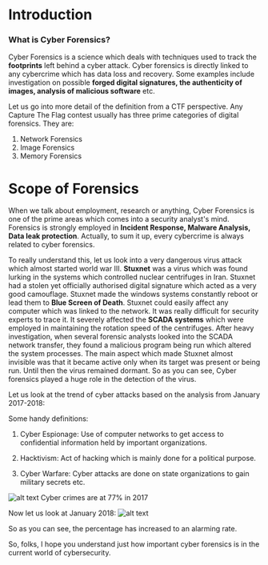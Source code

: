 # **Introduction**

### What is Cyber Forensics?

Cyber Forensics is a science which deals with techniques used to track the **footprints** left behind a cyber attack.
Cyber forensics is directly linked to any cybercrime which has data loss and recovery. Some examples include investigation on possible **forged digital signatures, the authenticity of images, analysis of malicious software** etc.

Let us go into more detail of the definition from a CTF perspective. Any Capture The Flag contest usually has three prime categories of digital forensics.
They are:

  1. Network Forensics
  2. Image Forensics
  3. Memory Forensics

# **Scope of Forensics** 

When we talk about employment, research or anything, Cyber Forensics is one of the prime areas which comes into a security analyst's mind.
Forensics is strongly employed in **Incident Response, Malware Analysis, Data leak protection**. Actually, to sum it up, every cybercrime is always related to cyber forensics.

To really understand this, let us look into a very dangerous virus attack which almost started world war III.
**Stuxnet** was a virus which was found lurking in the systems which controlled nuclear centrifuges in Iran.
Stuxnet had a stolen yet officially authorised digital signature which acted as a very good camouflage. Stuxnet made the windows systems constantly reboot or lead them to **Blue Screen of Death**. Stuxnet could easily affect any computer which was linked to the network. It was really difficult for security experts to trace it. It severely affected the **SCADA systems** which were employed in maintaining the rotation speed of the centrifuges.
After heavy investigation, when several forensic analysts looked into the SCADA network transfer, they found a malicious program being run which altered the system processes. The main aspect which made Stuxnet almost invisible was that it became active only when its target was present or being run. Until then the virus remained dormant.
So as you can see, Cyber forensics played a huge role in the detection of the virus.

Let us look at the trend of cyber attacks based on the analysis from January 2017-2018:

Some handy definitions:

1. Cyber Espionage: Use of computer networks to get access to confidential information held by important organizations.

2. Hacktivism: Act of hacking which is mainly done for a political purpose.

3. Cyber Warfare: Cyber attacks are done on state organizations to gain military secrets etc.

![alt text](https://github.com/stuxnet999/Image-Forensics/blob/master/Cyber_Attack_Stats.png "Cyber attack motivation")
Cyber crimes are at 77% in 2017

Now let us look at January 2018:
![alt text](https://github.com/stuxnet999/Image-Forensics/blob/master/2018-analysis.png "January 2018")

So as you can see, the percentage has increased to an alarming rate.

So, folks, I hope you understand just how important cyber forensics is in the current world of cybersecurity.
